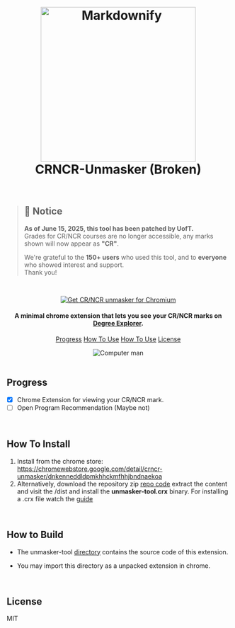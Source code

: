 <h1 align="center">
  <br>
  <a href="https://github.com/Ser0n-ath/uoft-crncr-unmasker"><img src="https://github.com/user-attachments/assets/68fb5a92-48c3-480d-9930-7623e6be0289" alt="Markdownify" width="350"></a>
  <br>
  CRNCR-Unmasker (Broken)
  <br>
</h1>

<br>

> ## 📢 Notice  
> **As of June 15, 2025, this tool has been patched by UofT.**  
> Grades for CR/NCR courses are no longer accessible, any marks shown will now appear as **"CR"**.
>
> We're grateful to the **150+ users** who used this tool, and to **everyone** who showed interest and support.  
> Thank you!

<br>

<p align="center">
<a href="https://chromewebstore.google.com/detail/crncr-unmasker/dnkenneddldpmkhhckmfhhjbndnaekoa"><img src="https://github.com/user-attachments/assets/c4ee8c1e-6010-4c67-9450-a914dd2691d5" alt="Get CR/NCR unmasker for Chromium"></a><br>
</p>


<h4 align="center">A minimal chrome extension that lets you see your CR/NCR marks on <a href="https://www.utsc.utoronto.ca/registrar/track-your-progress-degree-explorer" target="_blank">Degree Explorer</a>.</h4>



<p align="center">
  <a href="#progress">Progress</a>
  <a href="#how-to-install">How To Use</a> 
  <a href="#how-to-build">How To Use</a>
  <a href="#license">License</a>
</p>

<div align="center">
  <img src="https://github.com/user-attachments/assets/3ffaa82a-331d-4076-82c8-92ee80f48306"  align="center" alt="Computer man">
</div>
<br>

## Progress
- [x] Chrome Extension for viewing your CR/NCR mark.
- [ ] Open Program Recommendation (Maybe not)
      
<br>

## How To Install
1. Install from the chrome store: https://chromewebstore.google.com/detail/crncr-unmasker/dnkenneddldpmkhhckmfhhjbndnaekoa
2. Alternatively, download the repository zip <a href="https://github.com/Ser0n-ath/uoft-crncr-unmasker/archive/refs/heads/main.zip" target="_blank">repo code</a> extract the content and visit the /dist and install the <b>unmasker-tool.crx</b> binary. For installing a .crx file watch the <a href="https://www.youtube.com/watch?v=pqbCKydC26g" target="_blank">guide</a>


<br>

## How to Build 

- <p>The unmasker-tool <a href="https://github.com/Ser0n-ath/uoft-crncr-unmasker/tree/main/unmasker-tool" target="_blank">directory</a> contains the source code of this extension.</p>
- <p>You may import this directory as a unpacked extension in chrome. </p>
<br>

## License

MIT



